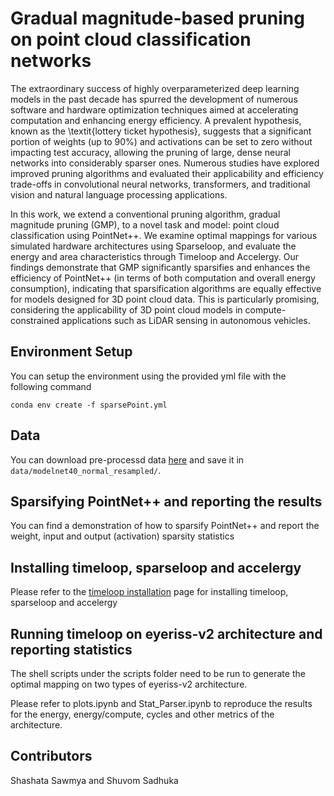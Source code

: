 # Gradual magnitude-based pruning on point cloud classification networks

The extraordinary success of highly overparameterized deep learning models in the past decade has spurred the development of numerous software and hardware optimization techniques aimed at accelerating computation and enhancing energy efficiency. A prevalent hypothesis, known as the \textit{lottery ticket hypothesis}, suggests that a significant portion of weights (up to 90\%) and activations can be set to zero without impacting test accuracy, allowing the pruning of large, dense neural networks into considerably sparser ones. Numerous studies have explored improved pruning algorithms and evaluated their applicability and efficiency trade-offs in convolutional neural networks, transformers, and traditional vision and natural language processing applications.

In this work, we extend a conventional pruning algorithm, gradual magnitude pruning (GMP), to a novel task and model: point cloud classification using PointNet++. We examine optimal mappings for various simulated hardware architectures using Sparseloop, and evaluate the energy and area characteristics through Timeloop and Accelergy. Our findings demonstrate that GMP significantly sparsifies and enhances the efficiency of PointNet++ (in terms of both computation and overall energy consumption), indicating that sparsification algorithms are equally effective for models designed for 3D point cloud data. This is particularly promising, considering the applicability of 3D point cloud models in compute-constrained applications such as LiDAR sensing in autonomous vehicles.

## Environment Setup
You can setup the environment using the provided yml file with the following command

```shell
conda env create -f sparsePoint.yml
```

## Data
You can download pre-processd data [here](https://drive.google.com/drive/folders/1_fBYbDO3XSdRt3DSbEBe41r5l9YpIGWF?usp=sharing) and save it in `data/modelnet40_normal_resampled/`.

## Sparsifying PointNet++ and reporting the results

You can find a demonstration of how to sparsify PointNet++ and report the weight, input and output (activation) sparsity statistics

## Installing timeloop, sparseloop and accelergy

Please refer to the [timeloop installation](http://accelergy.mit.edu/infra_instructions.html) page for installing timeloop, sparseloop and accelergy

## Running timeloop on eyeriss-v2 architecture and reporting statistics

The shell scripts under the scripts folder need to be run to generate the optimal mapping on two types of eyeriss-v2 architecture.

Please refer to plots.ipynb and Stat_Parser.ipynb to reproduce the results for the energy, energy/compute, cycles and other metrics of the architecture.


## Contributors
Shashata Sawmya and Shuvom Sadhuka